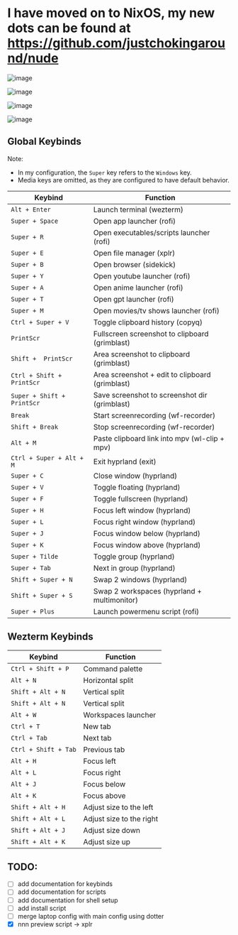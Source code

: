 # I have moved on to NixOS, my new dots can be found at https://github.com/justchokingaround/nude

![image](https://github.com/justchokingaround/dotfiles/assets/44473782/02395452-dbb4-4a42-a9d0-ec6743004d7c)

![image](https://github.com/justchokingaround/dotfiles/assets/44473782/f34a9399-20ce-4dd2-bc96-dee64e9afc26)

![image](https://github.com/justchokingaround/dotfiles/assets/44473782/8dafcef1-dd00-4463-a944-1f4a4dae4fe6)

![image](https://github.com/justchokingaround/dotfiles/assets/44473782/29e37b2c-ad91-456c-8d12-a08bfcc55e58)

## Global Keybinds

Note: 
- In my configuration, the `Super` key refers to the `Windows` key.
- Media keys are omitted, as they are configured to have default behavior.

|        Keybind             |                 Function                        |
| -------------------------- | ----------------------------------------------- |
| `Alt + Enter`              | Launch terminal (wezterm)                       |
| `Super + Space`            | Open app launcher (rofi)                        |
| `Super + R`                | Open executables/scripts launcher (rofi)        |
| `Super + E`                | Open file manager (xplr)                        |
| `Super + B`                | Open browser (sidekick)                         |
| `Super + Y`                | Open youtube launcher (rofi)                    |
| `Super + A`                | Open anime launcher (rofi)                      |
| `Super + T`                | Open gpt launcher (rofi)                        |
| `Super + M`                | Open movies/tv shows launcher (rofi)            |
| `Ctrl + Super + V`         | Toggle clipboard history (copyq)                |
| `PrintScr`                 | Fullscreen screenshot to clipboard (grimblast)  |
| `Shift +  PrintScr`        | Area screenshot to clipboard (grimblast)        |
| `Ctrl + Shift +  PrintScr` | Area screenshot + edit to clipboard (grimblast) |
| `Super + Shift +  PrintScr`| Save screenshot to screenshot dir (grimblast)   |
| `Break`                    | Start screenrecording (wf-recorder)             |
| `Shift + Break`            | Stop screenrecording (wf-recorder)              |
| `Alt + M`                  | Paste clipboard link into mpv (wl-clip + mpv)   |
| `Ctrl + Super + Alt + M`   | Exit hyprland (exit)                            |
| `Super + C`                | Close window (hyprland)                         |
| `Super + V`                | Toggle floating (hyprland)                      |
| `Super + F`                | Toggle fullscreen (hyprland)                    |
| `Super + H`                | Focus left window (hyprland)                    |
| `Super + L`                | Focus right window (hyprland)                   |
| `Super + J`                | Focus window below (hyprland)                   |
| `Super + K`                | Focus window above (hyprland)                   |
| `Super + Tilde`            | Toggle group (hyprland)                         |
| `Super + Tab`              | Next in group (hyprland)                        |
| `Shift + Super + N`        | Swap 2 windows (hyprland)                       |
| `Shift + Super + S`        | Swap 2 workspaces (hyprland + multimonitor)     |
| `Super + Plus`             | Launch powermenu script (rofi)                  |

## Wezterm Keybinds

|        Keybind             |                 Function                        |
| -------------------------- | ----------------------------------------------- |
| `Ctrl + Shift + P`         | Command palette                                 |
| `Alt + N`                  | Horizontal split                                |
| `Shift + Alt + N`          | Vertical split                                  |
| `Shift + Alt + N`          | Vertical split                                  |
| `Alt + W`                  | Workspaces launcher                             |
| `Ctrl + T`                 | New tab                                         |
| `Ctrl + Tab`               | Next tab                                        |
| `Ctrl + Shift + Tab`       | Previous tab                                    |
| `Alt + H`                  | Focus left                                      |
| `Alt + L`                  | Focus right                                     |
| `Alt + J`                  | Focus below                                     |
| `Alt + K`                  | Focus above                                     |
| `Shift + Alt + H`          | Adjust size to the left                         |
| `Shift + Alt + L`          | Adjust size to the right                        |
| `Shift + Alt + J`          | Adjust size down                                |
| `Shift + Alt + K`          | Adjust size up                                  |

## TODO: 
- [ ] add documentation for keybinds
- [ ] add documentation for scripts
- [ ] add documentation for shell setup
- [ ] add install script
- [ ] merge laptop config with main config using dotter
- [x] nnn preview script -> xplr
